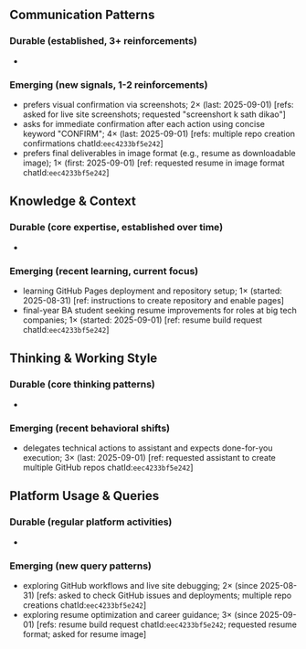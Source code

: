 ## Communication Patterns
### Durable (established, 3+ reinforcements)
-

### Emerging (new signals, 1-2 reinforcements)
- prefers visual confirmation via screenshots; 2× (last: 2025-09-01) [refs: asked for live site screenshots; requested "screenshort k sath dikao"]
- asks for immediate confirmation after each action using concise keyword "CONFIRM"; 4× (last: 2025-09-01) [refs: multiple repo creation confirmations chatId:`eec4233bf5e242`]
- prefers final deliverables in image format (e.g., resume as downloadable image); 1× (first: 2025-09-01) [ref: requested resume in image format chatId:`eec4233bf5e242`]

## Knowledge & Context
### Durable (core expertise, established over time)
-

### Emerging (recent learning, current focus)
- learning GitHub Pages deployment and repository setup; 1× (started: 2025-08-31) [ref: instructions to create repository and enable pages]
- final-year BA student seeking resume improvements for roles at big tech companies; 1× (started: 2025-09-01) [ref: resume build request chatId:`eec4233bf5e242`]

## Thinking & Working Style
### Durable (core thinking patterns)
-

### Emerging (recent behavioral shifts)
- delegates technical actions to assistant and expects done-for-you execution; 3× (last: 2025-09-01) [ref: requested assistant to create multiple GitHub repos chatId:`eec4233bf5e242`]

## Platform Usage & Queries
### Durable (regular platform activities)
-

### Emerging (new query patterns)
- exploring GitHub workflows and live site debugging; 2× (since 2025-08-31) [refs: asked to check GitHub issues and deployments; multiple repo creations chatId:`eec4233bf5e242`]
- exploring resume optimization and career guidance; 3× (since 2025-09-01) [refs: resume build request chatId:`eec4233bf5e242`; requested resume format; asked for resume image]